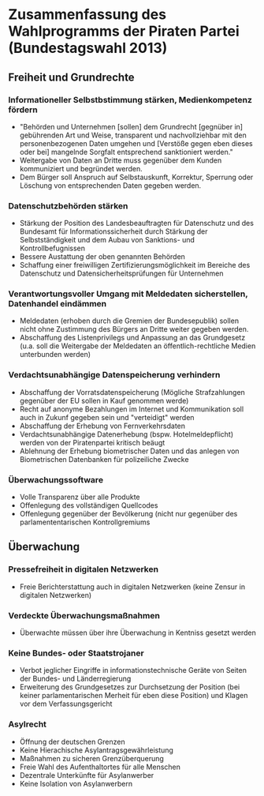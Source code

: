 # Zusammenfassung des Wahlprogramms der Piraten Partei (Bundestagswahl 2013)

## Freiheit und Grundrechte

### Informationeller Selbstbstimmung stärken, Medienkompetenz fördern

* "Behörden und Unternehmen [sollen] dem Grundrecht [gegnüber in] gebührenden Art und Weise, transparent und nachvollziehbar mit den personenbezogenen Daten umgehen und [Verstöße gegen eben dieses oder bei] mangelnde Sorgfalt entsprechend sanktioniert werden."
* Weitergabe von Daten an Dritte muss gegenüber dem Kunden kommuniziert und begründet werden.
* Dem Bürger soll Anspruch auf Selbstauskunft, Korrektur, Sperrung oder Löschung von entsprechenden Daten gegeben werden.

### Datenschutzbehörden stärken

* Stärkung der Position des Landesbeauftragten für Datenschutz und des Bundesamt für Informationssicherheit durch Stärkung der Selbstständigkeit und dem Aubau von Sanktions- und Kontrollbefugnissen
* Bessere Austattung der oben genannten Behörden
* Schaffung einer freiwilligen Zertifizierungsmöglichkeit im Bereiche des Datenschutz und Datensicherheitsprüfungen für Unternehmen

### Verantwortungsvoller Umgang mit Meldedaten sicherstellen, Datenhandel eindämmen

* Meldedaten (erhoben durch die Gremien der Bundesepublik) sollen nicht ohne Zustimmung des Bürgers an Dritte weiter gegeben werden.
* Abschaffung des Listenprivilegs und Anpassung an das Grundgesetz (u.a. soll die Weitergabe der Meldedaten an öffentlich-rechtliche Medien unterbunden werden)

### Verdachtsunabhängige Datenspeicherung verhindern 

* Abschaffung der Vorratsdatenspeicherung (Mögliche Strafzahlungen gegenüber der EU sollen in Kauf genommen werde)
* Recht auf anonyme Bezahlungen im Internet und Kommunikation soll auch in Zukunf gegeben sein und "verteidigt" werden
* Abschaffung der Erhebung von Fernverkehrsdaten
* Verdachtsunabhängige Datenerhebung (bspw. Hotelmeldepflicht) werden von der Piratenpartei kritisch beäugt
* Ablehnung der Erhebung biometrischer Daten und das anlegen von Biometrischen Datenbanken für polizeiliche Zwecke

### Überwachungssoftware

* Volle Transparenz über alle Produkte
* Offenlegung des vollständigen Quellcodes
* Offenlegung gegenüber der Bevölkerung (nicht nur gegenüber des parlamententarischen Kontrollgremiums

## Überwachung

### Pressefreiheit in digitalen Netzwerken

* Freie Berichterstattung auch in digitalen Netzwerken (keine Zensur in digitalen Netzwerken)

### Verdeckte Überwachungsmaßnahmen

* Überwachte müssen über ihre Überwachung in Kentniss gesetzt werden

### Keine Bundes- oder Staatstrojaner

* Verbot jeglicher Eingriffe in informationstechnische Geräte von Seiten der Bundes- und Länderregierung
* Erweiterung des Grundgesetzes zur Durchsetzung der Position (bei keiner parlamentarischen Merheit für eben diese Position) und Klagen vor dem Verfassungsgericht

### Asylrecht

* Öffnung der deutschen Grenzen
* Keine Hierachische Asylantragsgewährleistung
* Maßnahmen zu sicheren Grenzüberquerung
* Freie Wahl des Aufenthaltortes für alle Menschen
* Dezentrale Unterkünfte für Asylanwerber
* Keine Isolation von Asylanwerbern

